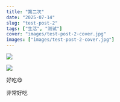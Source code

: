 ```yaml
---
title: "第二次"
date: "2025-07-14"
slug: "test-post-2"
tags: ["生活", "测试"]
cover: "images/test-post-2-cover.jpg"
images: ["images/test-post-2-cover.jpg"]
---
```

![](https://prod-files-secure.s3.us-west-2.amazonaws.com/112d0858-5090-4d34-a606-b75eb8d65fd2/112c6e9b-125a-4f71-a602-843170407767/1000201066.png?X-Amz-Algorithm=AWS4-HMAC-SHA256&X-Amz-Content-Sha256=UNSIGNED-PAYLOAD&X-Amz-Credential=ASIAZI2LB466ZUZA7RGT%2F20250724%2Fus-west-2%2Fs3%2Faws4_request&X-Amz-Date=20250724T175332Z&X-Amz-Expires=3600&X-Amz-Security-Token=IQoJb3JpZ2luX2VjEAkaCXVzLXdlc3QtMiJIMEYCIQCm1dFkZNZ5DjYqBkNdN9uCBDguw3XZ%2FxvvtH9kcUAp2QIhAL%2FIudLEP7J0UjNNQD5o7gO4VNWJGG%2FyIoVkrEqt17q3Kv8DCDEQABoMNjM3NDIzMTgzODA1IgypDVWztKx7%2BI6siDIq3APSGFXwRBbF8jkFjD0%2B2l3Yc1vs%2BxDocrFjtcQYQgZCM3FAyx3zlBvugEJceOezP3YtowZWBMqLqfIHcgeg7Ia0xjBpQjBKZr0sZPzBoq77eRkPe%2BDqK5P8qYePLI9tBz35wYrmRqIDyPYDuBraHOhRT2pCQxWXD%2FsgSy4RNU2k077vGB%2BVIBydr3TQ57rq3TyM18cnmjWqkVKQqFHnwcf8jtwV%2BF6i4%2B9fjbLBQ%2B6EgTuwDPyW4BeDwsg2ky0np7C4TfnePfdp9sZ%2FkJfajmhhO3o92UQIeizreuWI%2BMLWenOl1fpVtyYIJHJD%2FdoqHm%2FR1%2BJEtw4HmUqYIFFwfjBDmqQ5b9%2B45kNZHwdmm0RGxIFSHjnY01SeiyD5KWnnPmKJggzckRga626FxcaslViR%2FA1A%2FrGM%2Fymm8IlWGEyP79Y%2BACxkW70usYNbGWMkOYuIxtpcf3U986YSYjkoOCpoo4viYA1DdNz9%2FuY7nI9XiAHBXGn0FGd7VKhN7%2FN4ytNjw5b36A8XhiyZAxwiSB8rAIPXGdlHPEyl0ADnB77rpYSC1GR3%2B7RJOSiubhic63brGQUMDKVSmsj1tYtqGCvhyvf55i3S2z1htA5XSRdw2CUdf592nGCjvnfvpTCUu4nEBjqkAR2kZXnH1iN7AeFhW3ViXIEHdc%2BMp7AQBnh%2FeTM1igw2LTpEAKjNaOnTkoW%2BFJH0%2FU6mAD5Q6JrHcoMSw89EMjUIUtLgVqfNT6zIiGlE7mQXOXf2WJlhdHO%2BSEMGprXrQlVeFeXzsnzVw%2FwxMnX7t5944Kt8CBrMK7vvtj0jBF1om5k0cjVtZ50ZSfVYFmUIoYxQ16LqTQT4HfZ6ep2GDSKihbSi&X-Amz-Signature=c04c6b49ae30bfd5d9122c7efd8a15bd73a0c5580acff722bddbc912afaa9ede&X-Amz-SignedHeaders=host&x-amz-checksum-mode=ENABLED&x-id=GetObject)


![](https://prod-files-secure.s3.us-west-2.amazonaws.com/112d0858-5090-4d34-a606-b75eb8d65fd2/ed0ded8d-aaa6-4918-a222-3cffc3f3330b/1000201056.png?X-Amz-Algorithm=AWS4-HMAC-SHA256&X-Amz-Content-Sha256=UNSIGNED-PAYLOAD&X-Amz-Credential=ASIAZI2LB466ZUZA7RGT%2F20250724%2Fus-west-2%2Fs3%2Faws4_request&X-Amz-Date=20250724T175332Z&X-Amz-Expires=3600&X-Amz-Security-Token=IQoJb3JpZ2luX2VjEAkaCXVzLXdlc3QtMiJIMEYCIQCm1dFkZNZ5DjYqBkNdN9uCBDguw3XZ%2FxvvtH9kcUAp2QIhAL%2FIudLEP7J0UjNNQD5o7gO4VNWJGG%2FyIoVkrEqt17q3Kv8DCDEQABoMNjM3NDIzMTgzODA1IgypDVWztKx7%2BI6siDIq3APSGFXwRBbF8jkFjD0%2B2l3Yc1vs%2BxDocrFjtcQYQgZCM3FAyx3zlBvugEJceOezP3YtowZWBMqLqfIHcgeg7Ia0xjBpQjBKZr0sZPzBoq77eRkPe%2BDqK5P8qYePLI9tBz35wYrmRqIDyPYDuBraHOhRT2pCQxWXD%2FsgSy4RNU2k077vGB%2BVIBydr3TQ57rq3TyM18cnmjWqkVKQqFHnwcf8jtwV%2BF6i4%2B9fjbLBQ%2B6EgTuwDPyW4BeDwsg2ky0np7C4TfnePfdp9sZ%2FkJfajmhhO3o92UQIeizreuWI%2BMLWenOl1fpVtyYIJHJD%2FdoqHm%2FR1%2BJEtw4HmUqYIFFwfjBDmqQ5b9%2B45kNZHwdmm0RGxIFSHjnY01SeiyD5KWnnPmKJggzckRga626FxcaslViR%2FA1A%2FrGM%2Fymm8IlWGEyP79Y%2BACxkW70usYNbGWMkOYuIxtpcf3U986YSYjkoOCpoo4viYA1DdNz9%2FuY7nI9XiAHBXGn0FGd7VKhN7%2FN4ytNjw5b36A8XhiyZAxwiSB8rAIPXGdlHPEyl0ADnB77rpYSC1GR3%2B7RJOSiubhic63brGQUMDKVSmsj1tYtqGCvhyvf55i3S2z1htA5XSRdw2CUdf592nGCjvnfvpTCUu4nEBjqkAR2kZXnH1iN7AeFhW3ViXIEHdc%2BMp7AQBnh%2FeTM1igw2LTpEAKjNaOnTkoW%2BFJH0%2FU6mAD5Q6JrHcoMSw89EMjUIUtLgVqfNT6zIiGlE7mQXOXf2WJlhdHO%2BSEMGprXrQlVeFeXzsnzVw%2FwxMnX7t5944Kt8CBrMK7vvtj0jBF1om5k0cjVtZ50ZSfVYFmUIoYxQ16LqTQT4HfZ6ep2GDSKihbSi&X-Amz-Signature=e53c515008595b158bce683899a10673258930da6ba58482b9ae8f22486fa531&X-Amz-SignedHeaders=host&x-amz-checksum-mode=ENABLED&x-id=GetObject)


好吃😋


非常好吃


